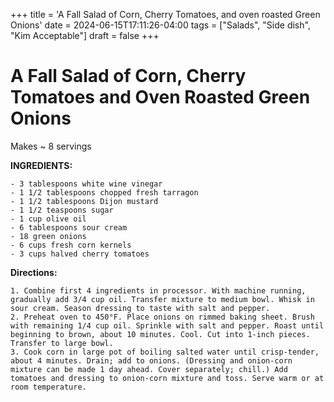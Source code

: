+++
title = 'A Fall Salad of Corn, Cherry Tomatoes, and oven roasted Green Onions'
date = 2024-06-15T17:11:26-04:00
tags = ["Salads", "Side dish", "Kim Acceptable"]
draft = false
+++
# A Fall Salad of Corn, Cherry Tomatoes and Oven Roasted Green Onions

Makes ~ 8 servings

**INGREDIENTS:**

    - 3 tablespoons white wine vinegar
    - 1 1/2 tablespoons chopped fresh tarragon
    - 1 1/2 tablespoons Dijon mustard
    - 1 1/2 teaspoons sugar
    - 1 cup olive oil
    - 6 tablespoons sour cream
    - 18 green onions
    - 6 cups fresh corn kernels
    - 3 cups halved cherry tomatoes

**Directions:**

    1. Combine first 4 ingredients in processor. With machine running, gradually add 3/4 cup oil. Transfer mixture to medium bowl. Whisk in sour cream. Season dressing to taste with salt and pepper.
    2. Preheat oven to 450°F. Place onions on rimmed baking sheet. Brush with remaining 1/4 cup oil. Sprinkle with salt and pepper. Roast until beginning to brown, about 10 minutes. Cool. Cut into 1-inch pieces. Transfer to large bowl.
    3. Cook corn in large pot of boiling salted water until crisp-tender, about 4 minutes. Drain; add to onions. (Dressing and onion-corn mixture can be made 1 day ahead. Cover separately; chill.) Add tomatoes and dressing to onion-corn mixture and toss. Serve warm or at room temperature.
